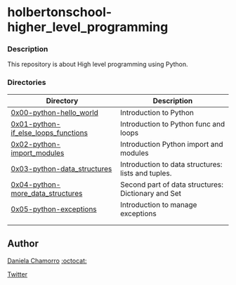 # holbertonschool-higher_level_programming


### Description
This repository is about High level programming using Python.

### Directories
| Directory | Description |
| ------ | ------ |
| [0x00-python-hello_world](https://github.com/dalexach/holbertonschool-higher_level_programming/0x00-python-hello_world) | Introduction to Python |
| [0x01-python-if_else_loops_functions](https://github.com/dalexach/holbertonschool-higher_level_programming/tree/master/0x01-python-if_else_loops_functions) | Introduction to Python func and loops |
| [0x02-python-import_modules](https://github.com/dalexach/holbertonschool-higher_level_programming/tree/master/0x02-python-import_modules) | Introduction Python import and modules |
| [0x03-python-data_structures](https://github.com/dalexach/holbertonschool-higher_level_programming/tree/master/0x03-python-data_structures) | Introduction to data structures: lists and tuples. |
| [0x04-python-more_data_structures](https://github.com/dalexach/holbertonschool-higher_level_programming/tree/master/0x04-python-more_data_structures) | Second part of data structures: Dictionary and Set |
| [0x05-python-exceptions](0x05-python-exceptions) | Introduction to manage exceptions |
| []() |  |
| []() |  |

## Author

[Daniela Chamorro](https://www.linkedin.com/in/daniela-alexandra-chamorro-guerrero-666805a1/) [:octocat:](https://github.com/dalexach)

[Twitter](https://twitter.com/dalexach)
